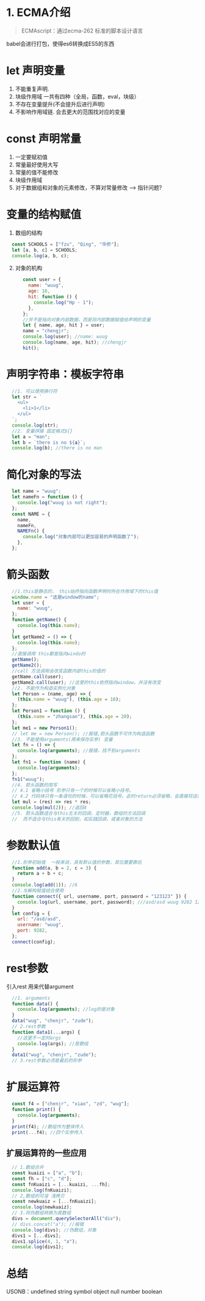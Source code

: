 # 1. ECMA介绍
>ECMAscript：通过ecma-262 标准的脚本设计语言 

babel会进行打包，使得es6转换成ES5的东西
# let 声明变量
1. 不能重复声明.
2. 块级作用域  一共有四种（全局，函数，eval，块级）
3. 不存在变量提升(不会提升后进行声明)
4. 不影响作用域链. 会去更大的范围找对应的变量
# const 声明常量
1. 一定要赋初值
2. 常量最好使用大写
3. 常量的值不能修改
4. 块级作用域
5. 对于数据组和对象的元素修改，不算对常量修改 --> 指针问题?
# 变量的结构赋值 
1. 数组的结构
``` javascript
  const SCHOOLS = ["fzu", "Qing", "华侨"];
  let [a, b, c] = SCHOOLS;
  console.log(a, b, c);
```
2. 对象的机构
``` javascript
      const user = {
        name: "wuug",
        age: 16,
        hit: function () {
          console.log("Hp - 1");
        },
      };
      //并不是指向对象内部数据，而是将内部数据赋值给声明的变量
      let { name, age, hit } = user;
      name = "chengjr";
      console.log(user); //name: wuug
      console.log(name, age, hit); //chengjr
      hit();
```
# 声明字符串：模板字符串
``` javascript
  //1. 可以使用换行符
  let str = `
    <ul>
      <li>1</li>
    </ul>
  `;
  console.log(str);
  //2. 变量拼接 固定格式${}
  let a = "man";
  let b = `there is no ${a}`;
  console.log(b); //there is no man
```
# 简化对象的写法
``` javascript
  let name = "wuug";
  let nameFn = function () {
    console.log("wuug is not right");
  };
  const NAME = {
    name,
    nameFn,
    NAMEFn() {
      console.log("对象内部可以更加容易的声明函数了");
    },
  };
```
# 箭头函数
``` javascript
  //1.this是静态的， this始终指向函数声明时所在作用域下的this值
  window.name = "这是window的name";
  let user = {
    name: "wuug",
  };
  function getName() {
    console.log(this.name);
  }
  let getName2 = () => {
    console.log(this.name);
  };
  //直接调用 this都是指向windo的
  getName();
  getName2();
  //call 方法调用会改变函数内部this的值的
  getName.call(user);
  getName2.call(user); //这里的this依然指向window，并没有改变
  //2. 不能作为构造实例化对象
  let Person = (name, age) => {
    (this.name = "wuug"), (this.age = 18);
  };
  let Person1 = function () {
    (this.name = "zhangsan"), (this.age = 20);
  };
  let me1 = new Person1();
  // let me = new Person(); //报错,箭头函数不可作为构造函数
  //3. 不能使用arguments(用来保存实参) 变量
  let fn = () => {
    console.log(arguments); //报错，找不到arguments
  };
  let fn1 = function (name) {
    console.log(arguments);
  };
  fn1("wuug");
  //4. 箭头函数的简写
  // 4.1 省略小括号 形参只有一个的时候可以省略小括号。
  // 4.2 代码体只有一条语句的时候，可以省略花括号。此时return必须省略，会直接将这条语句的结果返回
  let mul = (res) => res * res;
  console.log(mul(2)); //返回4
  //5. 箭头函数适合与this无关的回调，定时器，数组的方法回调
  //  而不适合与this有关的回到，如实践回调，或者对象的方法
```
# 参数默认值
``` javascript
  //1.形参初始值  一般来说，具有默认值的参数，其位置要靠后
  function add(a, b = 2, c = 3) {
    return a + b + c;
  }
  console.log(add(1)); //6
  //2.与解构赋值结合使用
  function connect({ url, username, port, password = "123123" }) {
    console.log(url, username, port, password); ///asd/asd wuug 9282 123123
  }
  let config = {
    url: "/asd/asd",
    username: "wuug",
    port: 9282,
  };
  connect(config);
```
# rest参数
引入rest 用来代替argument
``` javascript
  //1. arguments
  function data() {
    console.log(arguments); //log的是对象
  }
  data("wug", "chenjr", "zude");
  // 2.rest参数
  function data1(...args) {
    //这里不一定时args
    console.log(args); //是数组
  }
  data1("wug", "chenjr", "zude");
  // 3.rest参数必须是最后的形参
```
# 扩展运算符
``` javascript
  const f4 = ["chenjr", "xiao", "zd", "wug"];
  function print() {
    console.log(arguments);
  }
  print(f4); //数组作为整体传入
  print(...f4); //四个实参传入
```
## 扩展运算符的一些应用
``` javascript
  // 1.数组合并
  const kuaizi = ["a", "b"];
  const fh = ["c", "d"];
  const fnKuaizi = [...kuaizi, ...fh];
  console.log(fnKuaizi);
  // 2,数组的可溶 浅拷贝
  const newkuaiz = [...fnKuaizi];
  console.log(newkuaiz);
  // 3.将伪数组转换为真数组
  divs = document.querySelectorAll("div");
  // divs.concat("a"); //报错
  console.log(divs); //伪数组，对象
  divs1 = [...divs];
  divs1.splice(4, 1, "a");
  console.log(divs1);
```
# 总结
USONB：undefined string symbol object null number boolean